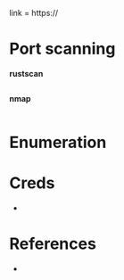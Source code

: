 link = https://

# Port scanning

**rustscan**

```bash

```

**nmap**

```bash

```


# Enumeration


# Creds
- 

# References
- 
